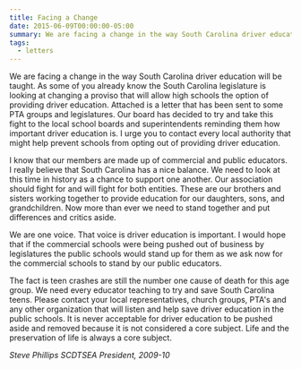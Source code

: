```yaml
---
title: Facing a Change
date: 2015-06-09T00:00:00-05:00
summary: We are facing a change in the way South Carolina driver education will be taught. As some of you already know the South Carolina legislature is looking at changing...
tags:
  - letters
---
```

We are facing a change in the way South Carolina driver education will be taught. As some of you already know the South Carolina legislature is looking at changing a proviso that will allow high schools the option of providing driver education. Attached is a letter that has been sent to some PTA groups and legislatures. Our board has decided to try and take this fight to the local school boards and superintendents reminding them how important driver education is. I urge you to contact every local authority that might help prevent schools from opting out of providing driver education.

I know that our members are made up of commercial and public educators. I really believe that South Carolina has a nice balance. We need to look at this time in history as a chance to support one another. Our association should fight for and will fight for both entities. These are our brothers and sisters working together to provide education for our daughters, sons, and grandchildren. Now more than ever we need to stand together and put differences and critics aside.

We are one voice. That voice is driver education is important. I would hope that if the commercial schools were being pushed out of business by legislatures the public schools would stand up for them as we ask now for the commercial schools to stand by our public educators.

The fact is teen crashes are still the number one cause of death for this age group. We need every educator teaching to try and save South Carolina teens. Please contact your local representatives, church groups, PTA's and any other organization that will listen and help save driver education in the public schools. It is never acceptable for driver education to be pushed aside and removed because it is not considered a core subject. Life and the preservation of life is always a core subject.

*Steve Phillips*
*SCDTSEA President, 2009-10*

